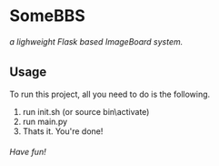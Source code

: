 SomeBBS
=======
###### a lighweight Flask based ImageBoard system. 

Usage
-----

To run this project, all you need to do is the following. 

1. run init.sh (or source bin\activate)
2. run main.py
3. Thats it. You're done! 

###### Have fun!
